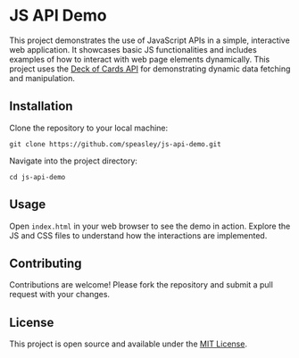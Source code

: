 # JS API Demo

This project demonstrates the use of JavaScript APIs in a simple, interactive web application. It showcases basic JS functionalities and includes examples of how to interact with web page elements dynamically. This project uses the [Deck of Cards API](https://deckofcardsapi.com/) for demonstrating dynamic data fetching and manipulation.

## Installation

Clone the repository to your local machine:

```
git clone https://github.com/speasley/js-api-demo.git
```

Navigate into the project directory:

```
cd js-api-demo
```

## Usage

Open `index.html` in your web browser to see the demo in action. Explore the JS and CSS files to understand how the interactions are implemented.

## Contributing

Contributions are welcome! Please fork the repository and submit a pull request with your changes.

## License

This project is open source and available under the [MIT License](LICENSE).
